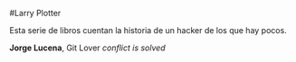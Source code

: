 #Larry Plotter

Esta serie de libros cuentan la historia de un hacker de los que hay pocos.

**Jorge Lucena**, Git Lover  *conflict is solved*

